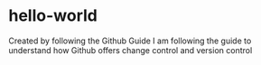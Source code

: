 # hello-world
Created by following the Github Guide
I am following the guide to understand how Github offers change control and version control
